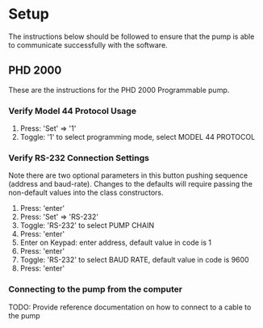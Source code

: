 # Setup

The instructions below should be followed to ensure that the pump is able to communicate successfully with the software.

## PHD 2000

These are the instructions for the PHD 2000 Programmable pump.

### Verify Model 44 Protocol Usage
1. Press: 'Set' => '1'
2. Toggle: '1' to select programming mode, select MODEL 44 PROTOCOL

### Verify RS-232 Connection Settings
Note there are two optional parameters in this button pushing sequence (address and baud-rate). Changes to the defaults will require passing the non-default values into the class constructors.
1. Press: 'enter'
2. Press: 'Set' => 'RS-232'
3. Toggle: 'RS-232' to select PUMP CHAIN
4. Press: 'enter'
5. Enter on Keypad: enter address, default value in code is 1
6. Press: 'enter'
7. Toggle: 'RS-232' to select BAUD RATE, default value in code is 9600
8. Press: 'enter'

### Connecting to the pump from the computer
TODO: Provide reference documentation on how to connect to a cable to the pump

